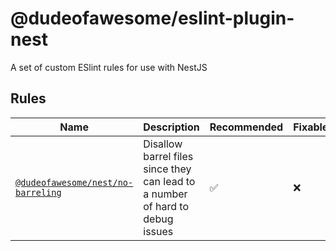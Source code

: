 # @dudeofawesome/eslint-plugin-nest

A set of custom ESlint rules for use with NestJS

## Rules

| Name                                                            | Description                                                                   | Recommended | Fixable |
| --------------------------------------------------------------- | ----------------------------------------------------------------------------- | ----------- | ------- |
| [`@dudeofawesome/nest/no-barreling`](src/rules/no-barreling.ts) | Disallow barrel files since they can lead to a number of hard to debug issues | ✅          | ❌      |
